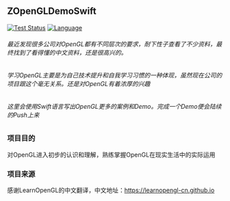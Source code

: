 ## ZOpenGLDemoSwift

[![Test Status](https://travis-ci.org/douban/rexxar-ios.svg?branch=master)](https://travis-ci.org/douban/rexxar-ios)
[![Language](https://img.shields.io/badge/language-Swift-blue.svg)](https://developer.apple.com/library/mac/documentation/Cocoa/Conceptual/ProgrammingWithObjectiveC/Introduction/Introduction.html)  

###### 最近发现很多公司对OpenGL都有不同层次的要求，耐下性子查看了不少资料，最终找到了看得懂的中文资料，还是很高兴的。
###### 学习OpenGL主要是为自己技术提升和自我学习习惯的一种体现，虽然现在公司的项目跟这个毫无关系。还是对OpenGL有着浓厚的兴趣
###### 这里会使用Swift语言写出OpenGL更多的案例和Demo。完成一个Demo便会陆续的Push上来



### 项目目的

对OpenGL进入初步的认识和理解，熟练掌握OpenGL在现实生活中的实际运用

### 项目来源

感谢LearnOpenGL的中文翻译，中文地址：https://learnopengl-cn.github.io
